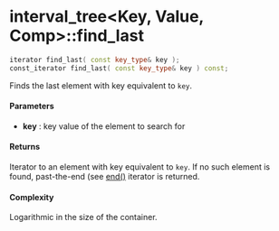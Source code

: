 # interval_tree<Key, Value, Comp>::find_last

```cpp
iterator find_last( const key_type& key );
const_iterator find_last( const key_type& key ) const;
```

Finds the last element with key equivalent to `key`.

#### Parameters

- **key** : key value of the element to search for

#### Returns

Iterator to an element with key equivalent to `key`. If no such element is found, past-the-end (see [end()](end.md) iterator is returned.

#### Complexity

Logarithmic in the size of the container.